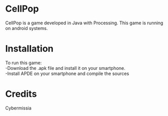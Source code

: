 # CellPop
CellPop is a game developed in Java with Processing.
This game is running on android systems.
# Installation
To run this game: </br>
  -Download the .apk file and install it on your smartphone.</br>
  -Install APDE on your smartphone and compile the sources
# Credits
Cybermissia
